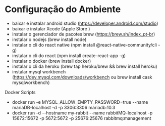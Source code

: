 # Configuração do Ambiente

* baixar e instalar android studio (https://developer.android.com/studio)
* baixar e instalar Xcode (Apple Store )
* instalar o gerenciador de pacotes brew (https://brew.sh/index_pt-br)
* instalar o nodejs (brew install node)
* instalar o cli do react native (npm install @react-native-community/cli -g)
* instalar o cli do react (npm install create-react-app -g)
* instalar o docker (brew install docker)
* instalar o cli da heroku (brew tap heroku/brew && brew install heroku)
* instalar mysql workbench (https://dev.mysql.com/downloads/workbench ou brew install cask mysqlworkbench)


Docker Scripts

* docker run -e MYSQL_ALLOW_EMPTY_PASSWORD=true --name mariaDB-localhost -d -p 3306:3306 mariadb:10.3
* docker run -d --hostname my-rabbit --name rabbitMQ-localhost -p 15672:15672 -p 5672:5672 -p 25676:25676 rabbitmq:management
